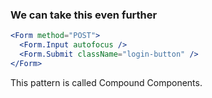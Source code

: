 ### We can take this even further

```jsx
<Form method="POST">
  <Form.Input autofocus />
  <Form.Submit className="login-button" />
</Form>
```

This pattern is called Compound Components.
